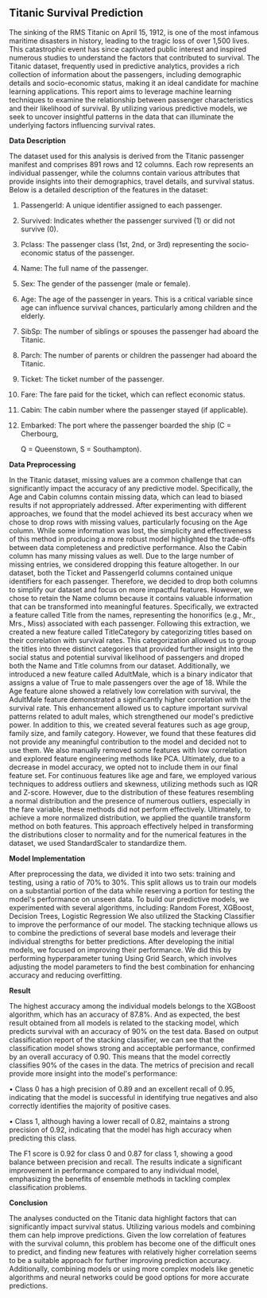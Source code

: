 ## **Titanic Survival Prediction**

The sinking of the RMS Titanic on April 15, 1912, is one of the most infamous maritime disasters
in history, leading to the tragic loss of over 1,500 lives. This catastrophic event has since captivated public interest and inspired numerous studies to understand the factors that contributed to survival.
The Titanic dataset, frequently used in predictive analytics, provides a rich collection of information about the passengers, including demographic details and socio-economic status, making it an ideal candidate for machine learning applications.
This report aims to leverage machine learning techniques to examine the relationship between passenger characteristics and their likelihood of survival. By utilizing various predictive models, we seek to uncover insightful patterns in the data that can illuminate the underlying factors influencing survival rates.

**Data Description**

The dataset used for this analysis is derived from the Titanic passenger manifest and comprises 891 rows and 12 columns. Each row represents an individual passenger, while the columns contain various attributes that provide insights into their demographics, travel details, and survival status. Below is a detailed description of the features in the dataset:

1. PassengerId: A unique identifier assigned to each passenger.

2. Survived: Indicates whether the passenger survived (1) or did not survive (0).

3. Pclass: The passenger class (1st, 2nd, or 3rd) representing the socio-economic status of the passenger.

4. Name: The full name of the passenger.

5. Sex: The gender of the passenger (male or female).

6. Age: The age of the passenger in years. This is a critical variable since age can influence survival chances, particularly among children and the elderly.

7. SibSp: The number of siblings or spouses the passenger had aboard the Titanic.

8. Parch: The number of parents or children the passenger had aboard the Titanic.

9. Ticket: The ticket number of the passenger.

10. Fare: The fare paid for the ticket, which can reflect economic status.

11. Cabin: The cabin number where the passenger stayed (if applicable).

12. Embarked: The port where the passenger boarded the ship (C = Cherbourg,

    Q = Queenstown, S = Southampton).

**Data Preprocessing**

In the Titanic dataset, missing values are a common challenge that can significantly impact the accuracy of any predictive model. Specifically, the Age and Cabin columns contain missing data, which can lead to biased results if not appropriately addressed.
After experimenting with different approaches, we found that the model achieved its best accuracy when we chose to drop rows with missing values, particularly focusing on the Age column. While some information was lost, the simplicity and effectiveness of this method in producing a more robust model highlighted the trade-offs between data completeness and predictive performance. Also the Cabin column has many missing values as well. Due to the large number of missing entries, we considered dropping this feature altogether.
In our dataset, both the Ticket and PassengerId columns contained unique identifiers for each passenger. 
Therefore, we decided to drop both columns to simplify our dataset and focus on more impactful features.
However, we chose to retain the Name column because it contains valuable information that can be transformed into meaningful features. Specifically, we extracted a feature called Title from the names, representing the honorifics (e.g., Mr., Mrs., Miss) associated with each passenger.
Following this extraction, we created a new feature called TitleCategory by categorizing titles based on their correlation with survival rates. This categorization allowed us to group the titles into three distinct categories that provided further insight into the social status and potential survival likelihood of passengers and droped both the Name and Title columns from our dataset.
Additionally, we introduced a new feature called AdultMale, which is a binary indicator that assigns a value of True to male passengers over the age of 18. While the Age feature alone showed a relatively low correlation with survival, the AdultMale feature demonstrated a significantly higher correlation with the survival rate. This enhancement allowed us to capture important survival patterns related to adult males, which strengthened our model's predictive power.
In addition to this, we created several features such as age group, family size, and family category.
However, we found that these features did not provide any meaningful contribution to the model and decided not to use them. We also manually removed some features with low correlation and explored feature engineering methods like PCA. Ultimately, due to a decrease in model accuracy, we opted not to include them in our final feature set.
For continuous features like age and fare, we employed various techniques to address outliers and skewness, utilizing methods such as IQR and Z-score. However, due to the distribution of these features resembling a normal distribution and the presence of numerous outliers, especially in the fare variable, these methods did not perform effectively.
Ultimately, to achieve a more normalized distribution, we applied the quantile transform method on both features. This approach effectively helped in transforming the distributions closer to normality and for the numerical features in the dataset, we used StandardScaler to standardize them.

**Model Implementation**

After preprocessing the data, we divided it into two sets: training and testing, using a ratio of 70% to 30%. This split allows us to train our models on a substantial portion of the data while reserving a portion for testing the model's performance on unseen data.
To build our predictive models, we experimented with several algorithms, including: Random Forest, XGBoost, Decision Trees, Logistic Regression We also utilized the Stacking Classifier to improve the performance of our model. The stacking technique allows us to combine the predictions of several base models and leverage their individual strengths for better predictions.
After developing the initial models, we focused on improving their performance. We did this by performing hyperparameter tuning Using Grid Search, which involves adjusting the model parameters to find the best combination for enhancing accuracy and reducing overfitting.

**Result**

The highest accuracy among the individual models belongs to the XGBoost algorithm, which has an accuracy of 87.8%.
And as expected, the best result obtained from all models is related to the stacking model, which predicts survival with an accuracy of 90% on the test data.
Based on output classification report of the stacking classifier, we can see that the classification model shows strong and acceptable performance, confirmed by an overall accuracy of 0.90. This means that the model correctly classifies 90% of the cases in the data. The metrics of precision and recall provide more insight into the model's performance:

• Class 0 has a high precision of 0.89 and an excellent recall of 0.95, indicating that the model is successful in identifying true negatives and also correctly identifies the majority of positive cases.

• Class 1, although having a lower recall of 0.82, maintains a strong precision of 0.92, indicating that the model has high accuracy when predicting this class.

The F1 score is 0.92 for class 0 and 0.87 for class 1, showing a good balance between precision and recall.
The results indicate a significant improvement in performance compared to any individual model, emphasizing the benefits of ensemble methods in tackling complex classification problems.

**Conclusion**

The analyses conducted on the Titanic data highlight factors that can significantly impact survival status.
Utilizing various models and combining them can help improve predictions. Given the low correlation of features with the survival column, this problem has become one of the difficult ones to predict, and finding new features with relatively higher correlation seems to be a suitable approach for further improving prediction accuracy. Additionally, combining models or using more complex models like genetic algorithms and neural networks could be good options for more accurate predictions.